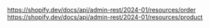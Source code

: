 https://shopify.dev/docs/api/admin-rest/2024-01/resources/order
https://shopify.dev/docs/api/admin-rest/2024-01/resources/product
